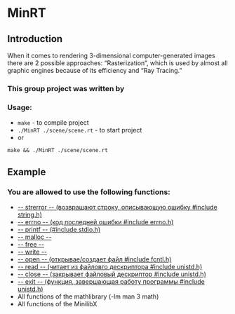# MinRT
## Introduction
When it comes to rendering 3-dimensional computer-generated images there are 2 possible approaches: “Rasterization”, which is used by almost all graphic engines because of its efficiency and “Ray Tracing.”

### This group project was written by

###  Usage:
* ```make``` - to compile project
* ```./MinRT ./scene/scene.rt``` - to start project
* or 
```
make && ./MinRT ./scene/scene.rt
```


## Example


<h3>You are allowed to use the following functions:</h3>

<ul>
	<li><a href="https://www.opennet.ru/man.shtml?topic=strerror&russian=0&category=&submit=%F0%CF%CB%C1%DA%C1%D4%D8+man">-- strerror -- (возвращают строку, описывающую ошибку #include string.h)</a></li>
	<li><a href="http://ru.manpages.org/errno/3">-- errno -- (код последней ошибки #include errno.h)</a></li>
	<li><a href="https://www.opennet.ru/man.shtml?topic=printf&russian=0&category=&submit=%F0%CF%CB%C1%DA%C1%D4%D8+man">-- printf -- (#include stdio.h)</a></li>
	<li><a href="https://www.opennet.ru/man.shtml?topic=malloc&russian=0&category=&submit=%F0%CF%CB%C1%DA%C1%D4%D8+man">-- malloc --</a></li>
	<li><a href="http://www.c-cpp.ru/content/free">-- free --</a></li>
	<li><a href="https://www.opennet.ru/man.shtml?topic=write&russian=0&category=&submit=%F0%CF%CB%C1%DA%C1%D4%D8+man">-- write --</a></li>
	<li><a href="http://ru.manpages.org/open/2">-- open -- (открывае/создает файл  #include fcntl.h)</a></li>
	<li><a href="http://ru.manpages.org/read/2">-- read -- (читает из файловго дескриптора #include unistd.h)</a></li>
	<li><a href="http://ru.manpages.org/close/2">-- close -- (закрывает файловый дескриптор #include unistd.h)</a></li>
	<li><a href="https://www.opennet.ru/man.shtml?topic=exit&russian=0&category=&submit=%F0%CF%CB%C1%DA%C1%D4%D8+man">-- exit -- (функция, завершающая работу программы #include unistd.h)</a></li>
	<li><a herf="http://manpages.org/mathh">All functions of the mathlibrary (-lm man 3 math)</a></li>
	<li><a herf="https://harm-smits.github.io/42docs/libs/minilibx">All functions of the MinilibX</a></li>
</ul>
